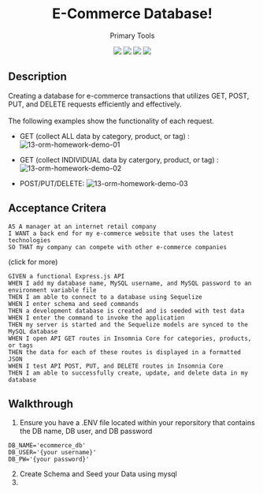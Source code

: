 <h1 align="center">E-Commerce Database!</h1>
<p align="center">Primary Tools</p>
<p align="center">
    <img src="https://img.shields.io/badge/Javascript-yellow" />
    <img src="https://img.shields.io/badge/-sequelize-green" />
    <img src="https://img.shields.io/badge/-inquirer-red" >
    <img src="https://img.shields.io/badge/mySQL-blue"  />
</p>

## Description
Creating a database for e-commerce transactions that utilizes GET, POST, PUT, and DELETE requests efficiently and effectively.
<br>
<br>
The following examples show the functionality of each request. <br>
- GET (collect ALL data by category, product, or tag) :
![13-orm-homework-demo-01](https://user-images.githubusercontent.com/111401066/220498526-18510b56-60c5-4049-aa05-6098c02e6294.gif)

- GET (collect INDIVIDUAL data by catergory, product, or tag) :
![13-orm-homework-demo-02](https://user-images.githubusercontent.com/111401066/220499094-12711abc-95de-4d42-a1ba-65eaa04ff0af.gif)

- POST/PUT/DELETE:
![13-orm-homework-demo-03](https://user-images.githubusercontent.com/111401066/220499239-15b75846-e8e0-4cdf-80ae-716645be8829.gif)


## Acceptance Critera
```
AS A manager at an internet retail company
I WANT a back end for my e-commerce website that uses the latest technologies
SO THAT my company can compete with other e-commerce companies
```
(click for more)
</summary>

```
GIVEN a functional Express.js API
WHEN I add my database name, MySQL username, and MySQL password to an environment variable file
THEN I am able to connect to a database using Sequelize
WHEN I enter schema and seed commands
THEN a development database is created and is seeded with test data
WHEN I enter the command to invoke the application
THEN my server is started and the Sequelize models are synced to the MySQL database
WHEN I open API GET routes in Insomnia Core for categories, products, or tags
THEN the data for each of these routes is displayed in a formatted JSON
WHEN I test API POST, PUT, and DELETE routes in Insomnia Core
THEN I am able to successfully create, update, and delete data in my database
```

## Walkthrough
1. Ensure you have a .ENV file located within your reporsitory that contains the DB name, DB user, and DB password
```
DB_NAME='ecommerce_db'
DB_USER='{your username}'
DB_PW='{your password}'
``` 
2. Create Schema and Seed your Data using mysql
3. 